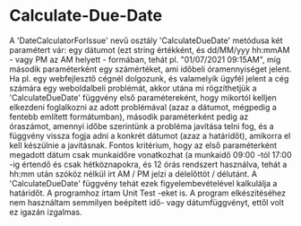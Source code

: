 # Calculate-Due-Date

A 'DateCalculatorForIssue' nevű osztály 'CalculateDueDate' metódusa két paramétert vár: egy dátumot (ezt string értékként, és dd/MM/yyy hh:mmAM - vagy PM az AM helyett - formában, 
tehát pl. "01/07/2021 09:15AM", míg második paraméterként egy számértéket, ami időbeli óramennyiséget jelent.
Ha pl. egy webfejlesztő cégnél dolgozunk, és valamelyik ügyfél jelent a cég számára egy weboldalbeli problémát, akkor utána mi rögzíthetjük a 'CalculateDueDate' függvény
első paramétereként, hogy mikortól kelljen elkezdeni foglalkozni az adott problémával (azaz a dátumot, mégpedig a fentebb említett formátumban), második paraméterként pedig 
az óraszámot, amennyi időbe szerintünk a probléma javítása telni fog, és a függvény vissza fogja adni a konkrét dátumot (azaz a határidőt), amikorra el kell készülnie a 
javításnak. Fontos kritérium, hogy az első paraméterként megadott dátum csak munkaidőre vonatkozhat (a munkaidő 09:00 -tól 17:00 -ig értendő és csak hétköznapokra, és 12 órás 
rendszert használva, tehát a hh:mm után szóköz nélkül írt AM / PM jelzi a délelőttöt / délutánt. A 'CalculateDueDate' függvény tehát ezek figyelembevételével kalkulálja a 
határidőt. A programhoz írtam Unit Test -eket is.
A program elkészítéséhez nem használtam semmilyen beépített idő- vagy dátumfüggvényt, ettől volt ez igazán izgalmas.
